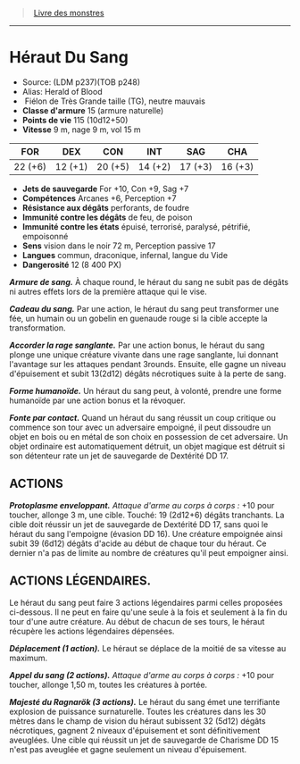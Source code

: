 ﻿> [Livre des monstres](tome_of_beasts.md)

---

# Héraut Du Sang

- Source: (LDM p237)(TOB p248)
- Alias: Herald of Blood
-  Fiélon de Très Grande taille (TG), neutre mauvais
- **Classe d'armure** 15 (armure naturelle)
- **Points de vie** 115 (10d12+50)
- **Vitesse** 9 m, nage 9 m, vol 15 m

|FOR|DEX|CON|INT|SAG|CHA|
|---|---|---|---|---|---|
|22 (+6)|12 (+1)|20 (+5)|14 (+2)|17 (+3)|16 (+3)|

- **Jets de sauvegarde** For +10, Con +9, Sag +7
- **Compétences** Arcanes +6, Perception +7
- **Résistance aux dégâts** perforants, de foudre
- **Immunité contre les dégâts** de feu, de poison
- **Immunité contre les états** épuisé, terrorisé, paralysé, pétrifié, empoisonné
- **Sens** vision dans le noir 72 m, Perception passive 17
- **Langues** commun, draconique, infernal, langue du Vide
- **Dangerosité** 12 (8 400 PX)

**_Armure de sang._** À chaque round, le héraut du sang ne subit pas de dégâts ni autres effets lors de la première attaque qui le vise.

**_Cadeau du sang._** Par une action, le héraut du sang peut transformer une fée, un humain ou un gobelin en guenaude rouge si la cible accepte la transformation.

**_Accorder la rage sanglante._** Par une action bonus, le héraut du sang plonge une unique créature vivante dans une rage sanglante, lui donnant l'avantage sur les attaques pendant 3rounds. Ensuite, elle gagne un niveau d'épuisement et subit 13(2d12) dégâts nécrotiques suite à la perte de sang.

**_Forme humanoïde._** Un héraut du sang peut, à volonté, prendre une forme humanoïde par une action bonus et la révoquer.

**_Fonte par contact._** Quand un héraut du sang réussit un coup critique ou commence son tour avec un adversaire empoigné, il peut dissoudre un objet en bois ou en métal de son choix en possession de cet adversaire. Un objet ordinaire est automatiquement détruit, un objet magique est détruit si son détenteur rate un jet de sauvegarde de Dextérité DD 17.

## ACTIONS

**_Protoplasme enveloppant._** _Attaque d'arme au corps à corps :_
+10 pour toucher, allonge 3 m, une cible. Touché: 19 (2d12+6) dégâts tranchants. La cible doit réussir un jet de sauvegarde de Dextérité DD 17, sans quoi le héraut du sang l'empoigne (évasion DD 16). Une créature empoignée ainsi subit 39 (6d12) dégâts d'acide au début de chaque tour du héraut. Ce dernier n'a pas de limite au nombre de créatures qu'il peut empoigner ainsi.

## ACTIONS LÉGENDAIRES.

Le héraut du sang peut faire 3 actions légendaires parmi celles proposées ci-dessous. Il ne peut en faire qu'une seule à la fois et seulement à la fin du tour d'une autre créature. Au début de chacun de ses tours, le héraut récupère les actions légendaires dépensées.

**_Déplacement (1 action)._** Le héraut se déplace de la moitié de sa vitesse au maximum.

**_Appel du sang (2 actions)._** _Attaque d'arme au corps à corps :_
+10 pour toucher, allonge 1,50 m, toutes les créatures à portée.

**_Majesté du Ragnarök (3 actions)._** Le héraut du sang émet une terrifiante explosion de puissance surnaturelle. Toutes les créatures dans les 30 mètres dans le champ de vision du héraut subissent 32 (5d12) dégâts nécrotiques, gagnent 2 niveaux d'épuisement et sont définitivement aveuglées. Une cible qui réussit un jet de sauvegarde de Charisme DD 15 n'est pas aveuglée et gagne seulement un niveau d'épuisement.

